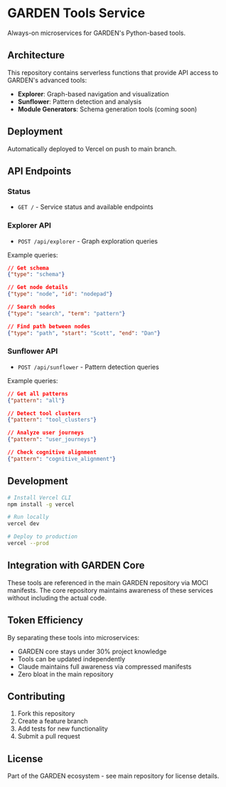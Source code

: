 # GARDEN Tools Service

Always-on microservices for GARDEN's Python-based tools.

## Architecture

This repository contains serverless functions that provide API access to GARDEN's advanced tools:

- **Explorer**: Graph-based navigation and visualization
- **Sunflower**: Pattern detection and analysis
- **Module Generators**: Schema generation tools (coming soon)

## Deployment

Automatically deployed to Vercel on push to main branch.

## API Endpoints

### Status
- `GET /` - Service status and available endpoints

### Explorer API
- `POST /api/explorer` - Graph exploration queries

Example queries:
```json
// Get schema
{"type": "schema"}

// Get node details
{"type": "node", "id": "nodepad"}

// Search nodes
{"type": "search", "term": "pattern"}

// Find path between nodes
{"type": "path", "start": "Scott", "end": "Dan"}
```

### Sunflower API
- `POST /api/sunflower` - Pattern detection queries

Example queries:
```json
// Get all patterns
{"pattern": "all"}

// Detect tool clusters
{"pattern": "tool_clusters"}

// Analyze user journeys
{"pattern": "user_journeys"}

// Check cognitive alignment
{"pattern": "cognitive_alignment"}
```

## Development

```bash
# Install Vercel CLI
npm install -g vercel

# Run locally
vercel dev

# Deploy to production
vercel --prod
```

## Integration with GARDEN Core

These tools are referenced in the main GARDEN repository via MOCI manifests. The core repository maintains awareness of these services without including the actual code.

## Token Efficiency

By separating these tools into microservices:
- GARDEN core stays under 30% project knowledge
- Tools can be updated independently
- Claude maintains full awareness via compressed manifests
- Zero bloat in the main repository

## Contributing

1. Fork this repository
2. Create a feature branch
3. Add tests for new functionality
4. Submit a pull request

## License

Part of the GARDEN ecosystem - see main repository for license details.
